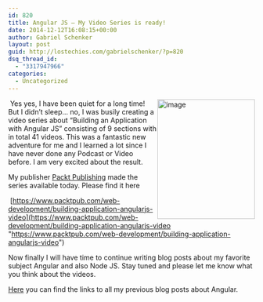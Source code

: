 ```yaml
---
id: 820
title: Angular JS – My Video Series is ready!
date: 2014-12-12T16:08:15+00:00
author: Gabriel Schenker
layout: post
guid: http://lostechies.com/gabrielschenker/?p=820
dsq_thread_id:
  - "3317947966"
categories:
  - Uncategorized
---
```

&nbsp;[<img style="border-top: 0px;border-right: 0px;border-bottom: 0px;margin-left: 0px;border-left: 0px;margin-right: 0px" border="0" alt="image" src="http://lostechies.com/gabrielschenker/files/2014/12/image_thumb.png" width="199" align="right" height="244" />](http://lostechies.com/gabrielschenker/files/2014/12/image.png)Yes yes, I have been quiet for a long time! But I didn’t sleep… no, I was busily creating a video series about “Building an Application with Angular JS” consisting of 9 sections with in total 41 videos. This was a fantastic new adventure for me and I learned a lot since I have never done any Podcast or Video before. I am very excited about the result.

My publisher [Packt Publishing](https://www.packtpub.com/) made the series available today. Please find it here

&nbsp;[https://www.packtpub.com/web-development/building-application-angularjs-video](https://www.packtpub.com/web-development/building-application-angularjs-video "https://www.packtpub.com/web-development/building-application-angularjs-video")

Now finally I will have time to continue writing blog posts about my favorite subject Angular and also Node JS. Stay tuned and please let me know what you think about the videos.

[Here](http://lostechies.com/gabrielschenker/2014/02/26/angular-js-blog-series-table-of-content/) you can find the links to all my previous blog posts about Angular.&nbsp;